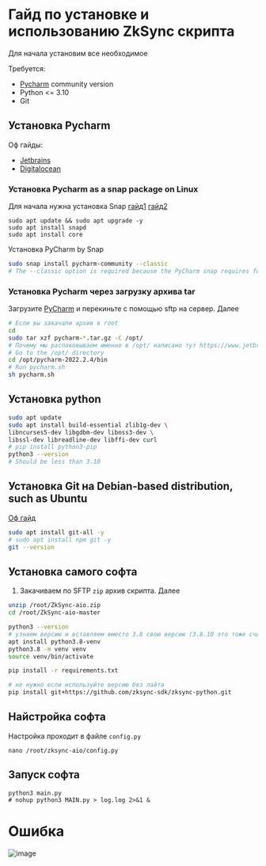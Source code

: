 # Гайд по установке и использованию ZkSync скрипта
Для начала установим все необходимое

Требуется:
- [Pycharm](https://www.jetbrains.com/pycharm/) community version
- Python <= 3.10
- Git
## Установка Pycharm
Оф гайды:
- [Jetbrains](https://www.jetbrains.com/help/pycharm/installation-guide.html)
- [Digitalocean](https://www.digitalocean.com/community/tutorials/install-pycharm-on-linux)
### Установка Pycharm as a snap package on Linux
Для начала нужна установка Snap [гайд1](https://www.linuxfordevices.com/tutorials/linux/snaps-in-linux) [гайд2](https://snapcraft.io/docs/installing-snapd)
```
sudo apt update && sudo apt upgrade -y
sudo apt install snapd 
sudo apt install core 
```
Установка PyCharm by Snap
```bash
sudo snap install pycharm-community --classic
# The --classic option is required because the PyCharm snap requires full access to the system, like a traditionally packaged application.
```
### Установка Pycharm через загрузку архива tar
Загрузите [PyCharm](https://www.jetbrains.com/pycharm/download/?section=linux#section=linux) и перекиньте с помощью sftp на сервер. Далее

```sh
# Если вы закачали архив в root
cd
sudo tar xzf pycharm-*.tar.gz -C /opt/
# Почему мы распаковываем именно в /opt/ написано тут https://www.jetbrains.com/help/pycharm/installation-guide.html#snap-install-tar
# Go to the /opt/ directory
cd /opt/pycharm-2022.2.4/bin
# Run pycharm.sh
sh pycharm.sh
```
## Установка python
```sh
sudo apt update
sudo apt install build-essential zlib1g-dev \
libncurses5-dev libgdbm-dev libnss3-dev \
libssl-dev libreadline-dev libffi-dev curl
# pip install python3-pip
python3 --version
# Should be less than 3.10
```
## Установка Git на Debian-based distribution, such as Ubuntu
[Оф гайд](https://git-scm.com/book/en/v2/Getting-Started-Installing-Git)
```sh
sudo apt install git-all -y
# sudo apt install npm git -y
git --version
```
## Установка самого софта
1. Закачиваем по SFTP `zip` архив скрипта. Далее
```sh
unzip /root/ZkSync-aio.zip
cd /root/ZkSync-aio-master

python3 --version
# узнаем версию и вставляем вместо 3.8 свою версию (3.8.10 это тоже считается как 3.8)
apt install python3.8-venv
python3.8 -m venv venv
source venv/bin/activate

pip install -r requirements.txt

# не нужно если используйте версию без лайта
pip install git+https://github.com/zksync-sdk/zksync-python.git
```
## Найстройка софта
Настройка проходит в файле `config.py`
```
nano /root/zksync-aio/config.py
```

## Запуск софта
```
python3 main.py
# nohup python3 MAIN.py > log.log 2>&1 &
```
# Ошибка
![image](https://github.com/TatianaDEV7/Guides/assets/98289003/ea1ce3d6-d191-4c98-8185-2851a3f10ab9)

